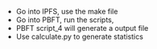 - Go into IPFS, use the make file
- Go into PBFT, run the scripts,
- PBFT script_4 will generate a output file
- Use calculate.py to generate statistics
